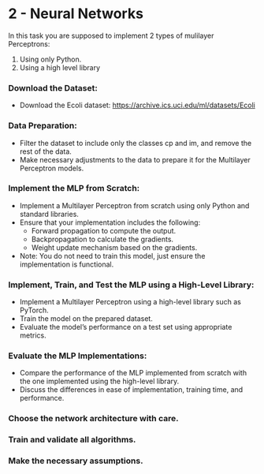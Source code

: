 # 2 - Neural Networks

In this task you are supposed to implement 2 types of mulilayer Perceptrons: 
1. Using only Python. 
2. Using a high level library

### Download the Dataset:
- Download the Ecoli dataset: https://archive.ics.uci.edu/ml/datasets/Ecoli 

### Data Preparation:
- Filter the dataset to include only the classes cp and im, and remove the rest of the data.
- Make necessary adjustments to the data to prepare it for the Multilayer Perceptron models.

### Implement the MLP from Scratch:
- Implement a Multilayer Perceptron from scratch using only Python and standard libraries.
- Ensure that your implementation includes the following:
  - Forward propagation to compute the output.
  - Backpropagation to calculate the gradients.
  - Weight update mechanism based on the gradients.
- Note: You do not need to train this model, just ensure the implementation is functional.

### Implement, Train, and Test the MLP using a High-Level Library:
- Implement a Multilayer Perceptron using a high-level library such as PyTorch.
- Train the model on the prepared dataset.
- Evaluate the model’s performance on a test set using appropriate metrics.

### Evaluate the MLP Implementations:
- Compare the performance of the MLP implemented from scratch with the one implemented using the high-level library.
- Discuss the differences in ease of implementation, training time, and performance.

### Choose the network architecture with care.

### Train and validate all algorithms.

### Make the necessary assumptions.

